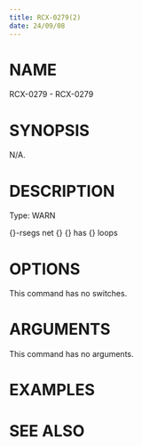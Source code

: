 ```yaml
---
title: RCX-0279(2)
date: 24/09/08
---
```


# NAME

RCX-0279 - RCX-0279

# SYNOPSIS

N/A.

# DESCRIPTION

Type: WARN

{}-rsegs net {} {} has {} loops

# OPTIONS

This command has no switches.

# ARGUMENTS

This command has no arguments.

# EXAMPLES

# SEE ALSO
